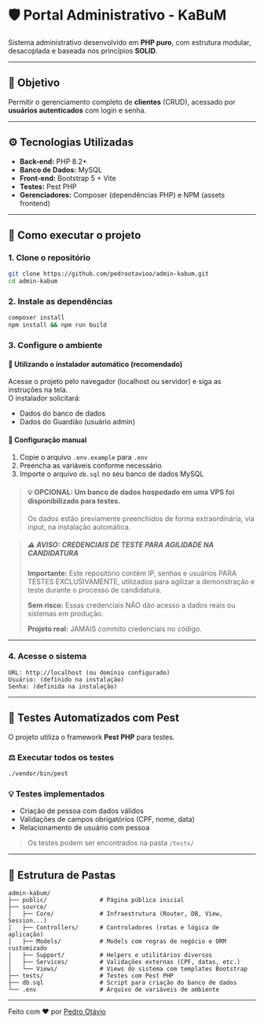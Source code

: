 # 🛡️ Portal Administrativo - KaBuM

Sistema administrativo desenvolvido em **PHP puro**, com estrutura modular, desacoplada e baseada nos princípios **SOLID**.

---

## 🌟 Objetivo

Permitir o gerenciamento completo de **clientes** (CRUD), acessado por **usuários autenticados** com login e senha.

---

## ⚙️ Tecnologias Utilizadas

- **Back-end:** PHP 8.2+
- **Banco de Dados:** MySQL
- **Front-end:** Bootstrap 5 + Vite
- **Testes:** Pest PHP
- **Gerenciadores:** Composer (dependências PHP) e NPM (assets frontend)

---

## 🚀 Como executar o projeto

### 1. Clone o repositório

```bash
git clone https://github.com/pedrootavioo/admin-kabum.git
cd admin-kabum
```

### 2. Instale as dependências

```bash
composer install
npm install && npm run build
```

### 3. Configure o ambiente

#### 🔹 Utilizando o instalador automático (recomendado)

Acesse o projeto pelo navegador (localhost ou servidor) e siga as instruções na tela.  
O instalador solicitará:

- Dados do banco de dados
- Dados do Guardião (usuário admin)

#### 🔹 Configuração manual

1. Copie o arquivo `.env.example` para `.env`
2. Preencha as variáveis conforme necessário
3. Importe o arquivo `db.sql` no seu banco de dados MySQL

>#### 💡 OPCIONAL:  Um banco de dados hospedado em uma VPS foi disponibilizado para testes.  
> Os dados estão previamente preenchidos de forma extraordinária, via input, na instalação automática.

> ##### ⚠️ AVISO: CREDENCIAIS DE TESTE PARA AGILIDADE NA CANDIDATURA
> **Importante:** Este repositório contém IP, senhas e usuários PARA TESTES EXCLUSIVAMENTE, utilizados para agilizar a demonstração e teste durante o processo de candidatura.
> 
> **Sem risco:** Essas credenciais NÃO dão acesso a dados reais ou sistemas em produção.
> 
> **Projeto real:** JAMAIS commito credenciais no código.

---

### 4. Acesse o sistema

```text
URL: http://localhost (ou domínio configurado)
Usuário: (definido na instalação)
Senha: (definida na instalação)
```

---

## 🔮 Testes Automatizados com Pest

O projeto utiliza o framework **Pest PHP** para testes.

### ⚖️ Executar todos os testes
```bash
./vendor/bin/pest
```

### 💡 Testes implementados
- Criação de pessoa com dados válidos
- Validações de campos obrigatórios (CPF, nome, data)
- Relacionamento de usuário com pessoa

> Os testes podem ser encontrados na pasta `/tests/`

---

## 📂 Estrutura de Pastas

```
admin-kabum/
├── public/               # Página pública inicial
├── source/
│   ├── Core/             # Infraestrutura (Router, DB, View, Session...)
│   ├── Controllers/      # Controladores (rotas e lógica de aplicação)
│   ├── Models/           # Models com regras de negócio e ORM customizado
│   ├── Support/          # Helpers e utilitários diversos
│   ├── Services/         # Validações externas (CPF, datas, etc.)
│   └── Views/            # Views do sistema com templates Bootstrap
├── tests/                # Testes com Pest PHP
├── db.sql                # Script para criação do banco de dados
└── .env                  # Arquivo de variáveis de ambiente
```

---

Feito com ❤️ por [Pedro Otávio](https://github.com/pedrootavioo)
